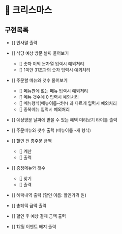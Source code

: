 # 🎄 크리스마스

## 구현목록

- [] 인사말 출력
- [] 식당 예상 방문 날짜 물어보기

  - [] 숫자 이외 문자열 입력시 예외처리
  - [] 1미만 31초과의 숫자 입력시 예외처리

- [] 주문할 메뉴와 갯수 물어보기
  - [] 메뉴판에 없는 메뉴 입력시 예외처리
  - [] 메뉴 갯수에 0 입력시 예외처리
  - [] 메뉴형식(메뉴이름-갯수) 과 다르게 입력시 예외처리
  - [] 중복메뉴 입력시 예외처리
- [] 예상방문 날짜에 받을 수 있는 혜택 미리보기 타이틀 출력
- [] 주문메뉴와 갯수 출력 (메뉴이름 -개 형식)
- [] 할인 전 총주문 금액
  - [] 계산
  - [] 출력
- [] 증정메뉴와 갯수
  - [] 찾기
  - [] 출력
- [] 혜택내역 출력 (할인 이름: 할인가격 원)
- [] 총혜택 금액 출력
- [] 할인 후 예상 결제 금액 출력
- [] 12월 이벤트 배지 출력
